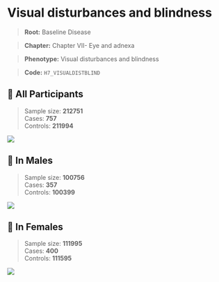 # Visual disturbances and blindness

> **Root:** Baseline Disease  

> **Chapter:** Chapter VII- Eye and adnexa  

> **Phenotype:** Visual disturbances and blindness  

> **Code:** `H7_VISUALDISTBLIND`

## 🧪 All Participants  
> Sample size: **212751**  
> Cases: **757**  
> Controls: **211994**
<img src="/Disease/Figures/ALL/Baseline/H7_VISUALDISTBLIND.png"/>
<CsvTable src="/Disease_Data/ALL/Baseline/LG_H7_VISUALDISTBLIND.csv" label="🔍 View full results" />

## 👨 In Males  
> Sample size: **100756**  
> Cases: **357**  
> Controls: **100399**
<img src="/Disease/Figures/Male/Baseline/H7_VISUALDISTBLIND.png"/>
<CsvTable src="/Disease_Data/Male/Baseline/LG_H7_VISUALDISTBLIND.csv" label="🔍 View full results" />

## 👩 In Females  
> Sample size: **111995**  
> Cases: **400**  
> Controls: **111595**
<img src="/Disease/Figures/Female/Baseline/H7_VISUALDISTBLIND.png"/>
<CsvTable src="/Disease_Data/Female/Baseline/LG_H7_VISUALDISTBLIND.csv" label="🔍 View full results" />
